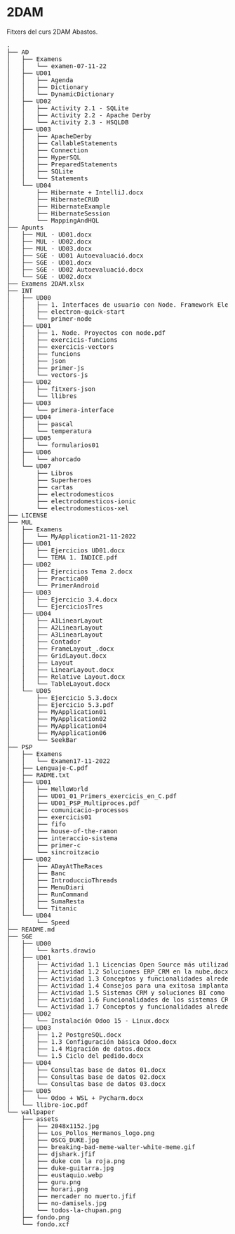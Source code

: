 # 2DAM
Fitxers del curs 2DAM Abastos.

<pre>
.
├── AD
│   ├── Examens
│   │   └── examen-07-11-22
│   ├── UD01
│   │   ├── Agenda
│   │   ├── Dictionary
│   │   └── DynamicDictionary
│   ├── UD02
│   │   ├── Activity 2.1 - SQLite
│   │   ├── Activity 2.2 - Apache Derby
│   │   └── Activity 2.3 - HSQLDB
│   ├── UD03
│   │   ├── ApacheDerby
│   │   ├── CallableStatements
│   │   ├── Connection
│   │   ├── HyperSQL
│   │   ├── PreparedStatements
│   │   ├── SQLite
│   │   └── Statements
│   └── UD04
│       ├── Hibernate + IntelliJ.docx
│       ├── HibernateCRUD
│       ├── HibernateExample
│       ├── HibernateSession
│       └── MappingAndHQL
├── Apunts
│   ├── MUL - UD01.docx
│   ├── MUL - UD02.docx
│   ├── MUL - UD03.docx
│   ├── SGE - UD01 Autoevaluació.docx
│   ├── SGE - UD01.docx
│   ├── SGE - UD02 Autoevaluació.docx
│   └── SGE - UD02.docx
├── Examens 2DAM.xlsx
├── INT
│   ├── UD00
│   │   ├── 1. Interfaces de usuario con Node. Framework Electron.pdf
│   │   ├── electron-quick-start
│   │   └── primer-node
│   ├── UD01
│   │   ├── 1. Node. Proyectos con node.pdf
│   │   ├── exercicis-funcions
│   │   ├── exercicis-vectors
│   │   ├── funcions
│   │   ├── json
│   │   ├── primer-js
│   │   └── vectors-js
│   ├── UD02
│   │   ├── fitxers-json
│   │   └── llibres
│   ├── UD03
│   │   └── primera-interface
│   ├── UD04
│   │   ├── pascal
│   │   └── temperatura
│   ├── UD05
│   │   └── formularios01
│   ├── UD06
│   │   └── ahorcado
│   └── UD07
│       ├── Libros
│       ├── Superheroes
│       ├── cartas
│       ├── electrodomesticos
│       ├── electrodomesticos-ionic
│       └── electrodomesticos-xel
├── LICENSE
├── MUL
│   ├── Examens
│   │   └── MyApplication21-11-2022
│   ├── UD01
│   │   ├── Ejercicios UD01.docx
│   │   └── TEMA 1. ÍNDICE.pdf
│   ├── UD02
│   │   ├── Ejercicios Tema 2.docx
│   │   ├── Practica00
│   │   └── PrimerAndroid
│   ├── UD03
│   │   ├── Ejercicio 3.4.docx
│   │   └── EjerciciosTres
│   ├── UD04
│   │   ├── A1LinearLayout
│   │   ├── A2LinearLayout
│   │   ├── A3LinearLayout
│   │   ├── Contador
│   │   ├── FrameLayout_.docx
│   │   ├── GridLayout.docx
│   │   ├── Layout
│   │   ├── LinearLayout.docx
│   │   ├── Relative Layout.docx
│   │   └── TableLayout.docx
│   └── UD05
│       ├── Ejercicio 5.3.docx
│       ├── Ejercicio 5.3.pdf
│       ├── MyApplication01
│       ├── MyApplication02
│       ├── MyApplication04
│       ├── MyApplication06
│       └── SeekBar
├── PSP
│   ├── Examens
│   │   └── Examen17-11-2022
│   ├── Lenguaje-C.pdf
│   ├── RADME.txt
│   ├── UD01
│   │   ├── HelloWorld
│   │   ├── UD01_01_Primers_exercicis_en_C.pdf
│   │   ├── UD01_PSP_Multiproces.pdf
│   │   ├── comunicacio-processos
│   │   ├── exercicis01
│   │   ├── fifo
│   │   ├── house-of-the-ramon
│   │   ├── interaccio-sistema
│   │   ├── primer-c
│   │   └── sincroitzacio
│   ├── UD02
│   │   ├── ADayAtTheRaces
│   │   ├── Banc
│   │   ├── IntroduccioThreads
│   │   ├── MenuDiari
│   │   ├── RunCommand
│   │   ├── SumaResta
│   │   └── Titanic
│   └── UD04
│       └── Speed
├── README.md
├── SGE
│   ├── UD00
│   │   └── karts.drawio
│   ├── UD01
│   │   ├── Actividad 1.1 Licencias Open Source más utilizadas.docx
│   │   ├── Actividad 1.2 Soluciones ERP_CRM en la nube.docx
│   │   ├── Actividad 1.3 Conceptos y funcionalidades alrededor de un ERPFitxer.docx
│   │   ├── Actividad 1.4 Consejos para una exitosa implantación de ERP.docx
│   │   ├── Actividad 1.5 Sistemas CRM y soluciones BI como complementos de los ERP.docx
│   │   ├── Actividad 1.6 Funcionalidades de los sistemas CRMFitxer.docx
│   │   └── Actividad 1.7 Conceptos y funcionalidades alrededor de una solución BIFitxer.docx
│   ├── UD02
│   │   └── Instalación Odoo 15 - Linux.docx
│   ├── UD03
│   │   ├── 1.2 PostgreSQL.docx
│   │   ├── 1.3 Configuración básica Odoo.docx
│   │   ├── 1.4 Migración de datos.docx
│   │   └── 1.5 Ciclo del pedido.docx
│   ├── UD04
│   │   ├── Consultas base de datos 01.docx
│   │   ├── Consultas base de datos 02.docx
│   │   └── Consultas base de datos 03.docx
│   ├── UD05
│   │   └── Odoo + WSL + Pycharm.docx
│   └── llibre-ioc.pdf
└── wallpaper
    ├── assets
    │   ├── 2048x1152.jpg
    │   ├── Los_Pollos_Hermanos_logo.png
    │   ├── OSCG_DUKE.jpg
    │   ├── breaking-bad-meme-walter-white-meme.gif
    │   ├── djshark.jfif
    │   ├── duke con la roja.png
    │   ├── duke-guitarra.jpg
    │   ├── eustaquio.webp
    │   ├── guru.png
    │   ├── horari.png
    │   ├── mercader no muerto.jfif
    │   ├── no-damisels.jpg
    │   └── todos-la-chupan.png
    ├── fondo.png
    └── fondo.xcf
</pre>

